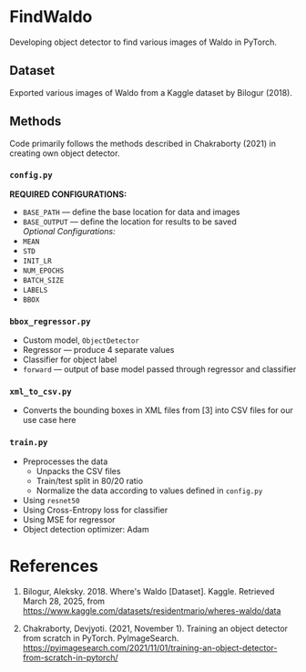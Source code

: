 # FindWaldo
Developing object detector to find various images of Waldo in PyTorch.

## Dataset
Exported various images of Waldo from a Kaggle dataset by Bilogur (2018). 

## Methods
Code primarily follows the methods described in Chakraborty (2021) in creating own object detector.
### ```config.py```
**REQUIRED CONFIGURATIONS:**
- ```BASE_PATH``` –– define the base location for data and images
- ```BASE_OUTPUT``` –– define the location for results to be saved  
_Optional Configurations:_
- ```MEAN```
- ```STD```
- ```INIT_LR```
- ```NUM_EPOCHS```
- ```BATCH_SIZE```
- ```LABELS```
- ```BBOX```
### ```bbox_regressor.py```
- Custom model, ```ObjectDetector```
- Regressor –– produce 4 separate values
- Classifier for object label
- ```forward``` –– output of base model passed through regressor and classifier
### ```xml_to_csv.py```
- Converts the bounding boxes in XML files from [3] into CSV files for our use case here
### ```train.py```
- Preprocesses the data
  - Unpacks the CSV files
  - Train/test split in 80/20 ratio
  - Normalize the data according to values defined in ```config.py```
- Using ```resnet50```
- Using Cross-Entropy loss for classifier
- Using MSE for regressor
- Object detection optimizer: Adam

# References
1. Bilogur, Aleksky. 2018. Where's Waldo [Dataset]. Kaggle. Retrieved March 28, 2025, from https://www.kaggle.com/datasets/residentmario/wheres-waldo/data

2. Chakraborty, Devjyoti. (2021, November 1). Training an object detector from scratch in PyTorch. PyImageSearch. https://pyimagesearch.com/2021/11/01/training-an-object-detector-from-scratch-in-pytorch/